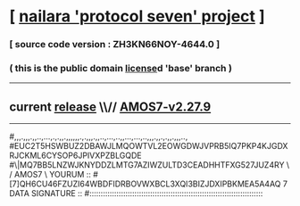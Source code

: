 
# [ [nailara 'protocol seven' project](http://nailara.network/) ]

### [ source code version : ZH3KN66NOY-4644.0 ]

### ( this is the public domain [license](../license)d 'base' branch )
---
## current [release](https://github.com/nailara-technologies/protocol-7/releases) \\\\// [AMOS7-v2.27.9](https://github.com/nailara-technologies/protocol-7/releases/tag/AMOS7-v2.27.9)
---

#,,,.,,,.,,..,...,.,.,,.,,,,,,.,.,,,.,,..,...,..,,...,...,..,,,.,,.,.,,.,,,..,
#EUC2T5HSWBUZ2DBAWJLMQOWTVL2EOWGDWJVPRB5IQ7PKP4KJGDXRJCKML6CYSOP6JPIVXPZBLGQDE
#\\\|MQ7BB5LNZWJKNYDDZLMTG7AZIWZULTD3CEADHHTFXG527JUZ4RY \ / AMOS7 \ YOURUM ::
#\[7]QH6CU46FZUZI64WBDFIDRBOVWXBCL3XQI3BIZJDXIPBKMEA5A4AQ 7  DATA SIGNATURE ::
#:::::::::::::::::::::::::::::::::::::::::::::::::::::::::::::::::::::::::::::
